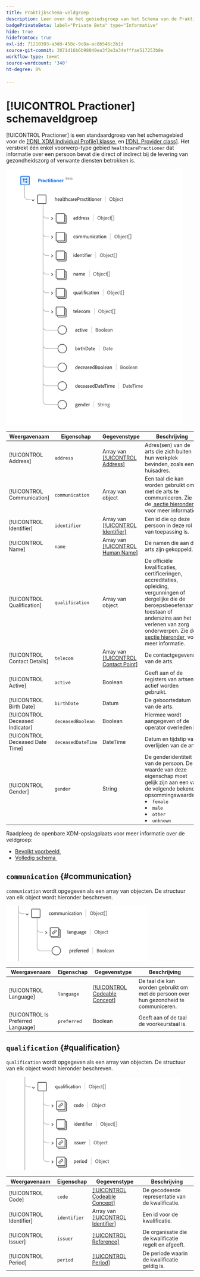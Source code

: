 ```yaml
---
title: Praktijkschema-veldgroep
description: Leer over de het gebiedsgroep van het Schema van de Praktijk.
badgePrivateBeta: label="Private Beta" type="Informative"
hide: true
hidefromtoc: true
exl-id: 71210303-a3dd-458c-9c8a-ac8b546c2b1d
source-git-commit: 3071d16b6b98040ea3f2e3a34efffae517253b8e
workflow-type: tm+mt
source-wordcount: '340'
ht-degree: 0%

---
```


# [!UICONTROL Practioner] schemaveldgroep

[!UICONTROL Practioner] is een standaardgroep van het schemagebied voor de [[!DNL XDM Individual Profile]  klasse &#x200B;](../../../classes/individual-profile.md) en [[!DNL Provider class]](../../../classes/provider.md). Het verstrekt één enkel voorwerp-type gebied `healthcarePractioner` dat informatie over een persoon bevat die direct of indirect bij de levering van gezondheidszorg of verwante diensten betrokken is.

![&#x200B; de groepsstructuur van het Gebied &#x200B;](../../../images/healthcare/field-groups/practitioner/practitioner.png)

| Weergavenaam | Eigenschap | Gegevenstype | Beschrijving |
| --- | --- | --- | --- |
| [!UICONTROL Address] | `address` | Array van [[!UICONTROL Address]](../data-types/address.md) | Adres(sen) van de arts die zich buiten hun werkplek bevinden, zoals een huisadres. |
| [!UICONTROL Communication] | `communication` | Array van object | Een taal die kan worden gebruikt om met de arts te communiceren. Zie de [&#x200B; sectie hieronder &#x200B;](#communication) voor meer informatie |
| [!UICONTROL Identifier] | `identifier` | Array van [[!UICONTROL Identifier]](../data-types/identifier.md) | Een id die op deze persoon in deze rol van toepassing is. |
| [!UICONTROL Name] | `name` | Array van [[!UICONTROL Human Name]](../data-types/human-name.md) | De namen die aan de arts zijn gekoppeld. |
| [!UICONTROL Qualification] | `qualification` | Array van object | De officiële kwalificaties, certificeringen, accreditaties, opleiding, vergunningen of dergelijke die de beroepsbeoefenaar toestaan of anderszins aan het verlenen van zorg onderwerpen. Zie de [&#x200B; sectie hieronder &#x200B;](#qualification) voor meer informatie. |
| [!UICONTROL Contact Details] | `telecom` | Array van [[!UICONTROL Contact Point]](../data-types/contact-point.md) | De contactgegevens van de arts. |
| [!UICONTROL Active] | `active` | Boolean | Geeft aan of de registers van artsen actief worden gebruikt. |
| [!UICONTROL Birth Date] | `birthDate` | Datum | De geboortedatum van de arts. |
| [!UICONTROL Deceased Indicator] | `deceasedBoolean` | Boolean | Hiermee wordt aangegeven of de operator overleden is. |
| [!UICONTROL Deceased Date Time] | `deceasedDateTime` | DateTime | Datum en tijdstip van overlijden van de arts. |
| [!UICONTROL Gender] | `gender` | String | De genderidentiteit van de persoon. De waarde van deze eigenschap moet gelijk zijn aan een van de volgende bekende opsommingswaarden. <li> `female` </li> <li> `male` </li> <li> `other` </li> <li> `unknown`</li> |

Raadpleeg de openbare XDM-opslagplaats voor meer informatie over de veldgroep:

* [&#x200B; Bevolkt voorbeeld &#x200B;](https://github.com/adobe/xdm/blob/master/extensions/industry/healthcare/fhir/fieldgroups/practitioner.example.1.json)
* [&#x200B; Volledig schema &#x200B;](https://github.com/adobe/xdm/blob/master/extensions/industry/healthcare/fhir/fieldgroups/practitioner.schema.json)

## `communication` {#communication}

`communication` wordt opgegeven als een array van objecten. De structuur van elk object wordt hieronder beschreven.

![&#x200B; communicatie structuur &#x200B;](../../../images/healthcare/field-groups/practitioner/communication.png)

| Weergavenaam | Eigenschap | Gegevenstype | Beschrijving |
| --- | --- | --- | --- |
| [!UICONTROL Language] | `language` | [[!UICONTROL Codeable Concept]](../data-types/codeable-concept.md) | De taal die kan worden gebruikt om met de persoon over hun gezondheid te communiceren. |
| [!UICONTROL Is Preferred Language] | `preferred` | Boolean | Geeft aan of de taal de voorkeurstaal is. |

## `qualification` {#qualification}

`qualification` wordt opgegeven als een array van objecten. De structuur van elk object wordt hieronder beschreven.

![&#x200B; kwalificatiestructuur &#x200B;](../../../images/healthcare/field-groups/practitioner/qualification.png)

| Weergavenaam | Eigenschap | Gegevenstype | Beschrijving |
| --- | --- | --- | --- |
| [!UICONTROL Code] | `code` | [[!UICONTROL Codeable Concept]](../data-types/codeable-concept.md) | De gecodeerde representatie van de kwalificatie. |
| [!UICONTROL Identifier] | `identifier` | Array van [[!UICONTROL Identifier]](../data-types/identifier.md) | Een id voor de kwalificatie. |
| [!UICONTROL Issuer] | `issuer` | [[!UICONTROL Reference]](../data-types/reference.md) | De organisatie die de kwalificatie regelt en afgeeft. |
| [!UICONTROL Period] | `period` | [[!UICONTROL Period]](../data-types/period.md) | De periode waarin de kwalificatie geldig is. |
